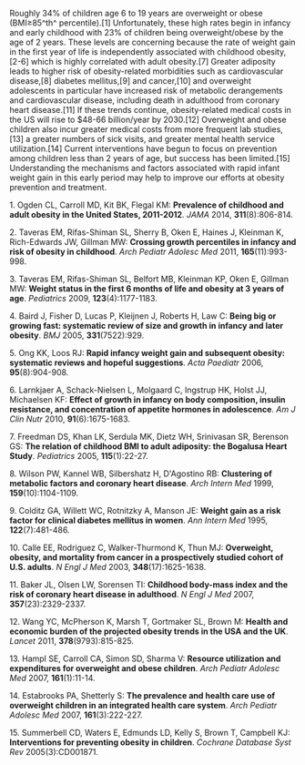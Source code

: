 Roughly 34% of children age 6 to 19 years are overweight or obese
(BMI≥85^th^ percentile).\[1\] Unfortunately, these high rates begin in
infancy and early childhood with 23% of children being overweight/obese
by the age of 2 years. These levels are concerning because the rate of
weight gain in the first year of life is independently associated with
childhood obesity,\[2-6\] which is highly correlated with adult
obesity.\[7\] Greater adiposity leads to higher risk of obesity-related
morbidities such as cardiovascular disease,\[8\] diabetes mellitus,\[9\]
and cancer,\[10\] and overweight adolescents in particular have
increased risk of metabolic derangements and cardiovascular disease,
including death in adulthood from coronary heart disease.\[11\] If these
trends continue, obesity-related medical costs in the US will rise to
\$48-66 billion/year by 2030.\[12\] Overweight and obese children also
incur greater medical costs from more frequent lab studies,\[13\] a
greater numbers of sick visits, and greater mental health service
utilization.\[14\] Current interventions have begun to focus on
prevention among children less than 2 years of age, but success has been
limited.\[15\] Understanding the mechanisms and factors associated with
rapid infant weight gain in this early period may help to improve our
efforts at obesity prevention and treatment.

1\. Ogden CL, Carroll MD, Kit BK, Flegal KM: **Prevalence of childhood
and adult obesity in the United States, 2011-2012**. *JAMA* 2014,
**311**(8):806-814.

2\. Taveras EM, Rifas-Shiman SL, Sherry B, Oken E, Haines J, Kleinman K,
Rich-Edwards JW, Gillman MW: **Crossing growth percentiles in infancy
and risk of obesity in childhood**. *Arch Pediatr Adolesc Med* 2011,
**165**(11):993-998.

3\. Taveras EM, Rifas-Shiman SL, Belfort MB, Kleinman KP, Oken E, Gillman
MW: **Weight status in the first 6 months of life and obesity at 3 years
of age**. *Pediatrics* 2009, **123**(4):1177-1183.

4\. Baird J, Fisher D, Lucas P, Kleijnen J, Roberts H, Law C: **Being big
or growing fast: systematic review of size and growth in infancy and
later obesity**. *BMJ* 2005, **331**(7522):929.

5\. Ong KK, Loos RJ: **Rapid infancy weight gain and subsequent obesity:
systematic reviews and hopeful suggestions**. *Acta Paediatr* 2006,
**95**(8):904-908.

6\. Larnkjaer A, Schack-Nielsen L, Molgaard C, Ingstrup HK, Holst JJ,
Michaelsen KF: **Effect of growth in infancy on body composition,
insulin resistance, and concentration of appetite hormones in
adolescence**. *Am J Clin Nutr* 2010, **91**(6):1675-1683.

7\. Freedman DS, Khan LK, Serdula MK, Dietz WH, Srinivasan SR, Berenson
GS: **The relation of childhood BMI to adult adiposity: the Bogalusa
Heart Study**. *Pediatrics* 2005, **115**(1):22-27.

8\. Wilson PW, Kannel WB, Silbershatz H, D'Agostino RB: **Clustering of
metabolic factors and coronary heart disease**. *Arch Intern Med* 1999,
**159**(10):1104-1109.

9\. Colditz GA, Willett WC, Rotnitzky A, Manson JE: **Weight gain as a
risk factor for clinical diabetes mellitus in women**. *Ann Intern Med*
1995, **122**(7):481-486.

10\. Calle EE, Rodriguez C, Walker-Thurmond K, Thun MJ: **Overweight,
obesity, and mortality from cancer in a prospectively studied cohort of
U.S. adults**. *N Engl J Med* 2003, **348**(17):1625-1638.

11\. Baker JL, Olsen LW, Sorensen TI: **Childhood body-mass index and the
risk of coronary heart disease in adulthood**. *N Engl J Med* 2007,
**357**(23):2329-2337.

12\. Wang YC, McPherson K, Marsh T, Gortmaker SL, Brown M: **Health and
economic burden of the projected obesity trends in the USA and the UK**.
*Lancet* 2011, **378**(9793):815-825.

13\. Hampl SE, Carroll CA, Simon SD, Sharma V: **Resource utilization and
expenditures for overweight and obese children**. *Arch Pediatr Adolesc
Med* 2007, **161**(1):11-14.

14\. Estabrooks PA, Shetterly S: **The prevalence and health care use of
overweight children in an integrated health care system**. *Arch Pediatr
Adolesc Med* 2007, **161**(3):222-227.

15\. Summerbell CD, Waters E, Edmunds LD, Kelly S, Brown T, Campbell KJ:
**Interventions for preventing obesity in children**. *Cochrane Database
Syst Rev* 2005(3):CD001871.
